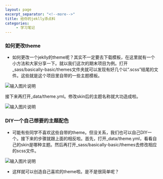 ```yaml
---
layout: page
excerpt_separator: "<!--more-->"
title: 给你的jeklly添点料
categories:
     - 学习笔记
---
```

### 如何更改theme
- 如何更改一个jeklly的theme呢？其实不一定要去下载模板，在这里就有一个小方法和大家分享一下。就以我们这次的期末项目为例。打开_sass/basically-basic/themes文件夹就可以发现有好几个以“.scss”结尾的文件。这些就是这个项目里自带的一些主题模板。
<!--more-->

![输入图片说明](https://gitee.com/limiaohuang/Mywebsite/raw/gh-pages/assets/images/%E6%95%99%E7%A8%8B2.PNG)

接下来再打开_data/theme.yml。修改skin后的主题名称就大功造成啦。

![输入图片说明](https://gitee.com/limiaohuang/Mywebsite/raw/gh-pages/assets/images/%E6%95%99%E7%A8%8B1.PNG)

### DIY一个自己想要的主题配色
- 可能有些同学不喜欢这些自带的theme。但没关系，我们也可以自己DIY一个。接下来的步骤就跟上面的相反啦。首先，打开_data/theme.yml，看看自己的skin是哪种主题。然后再打开_sass/basically-basic/themes去修改相应的scss文件。

![输入图片说明](https://gitee.com/limiaohuang/Mywebsite/raw/gh-pages/assets/images/%E6%95%99%E7%A8%8B3.PNG)

- 这样就可以创造自己喜欢的theme啦。是不是很简单呢？